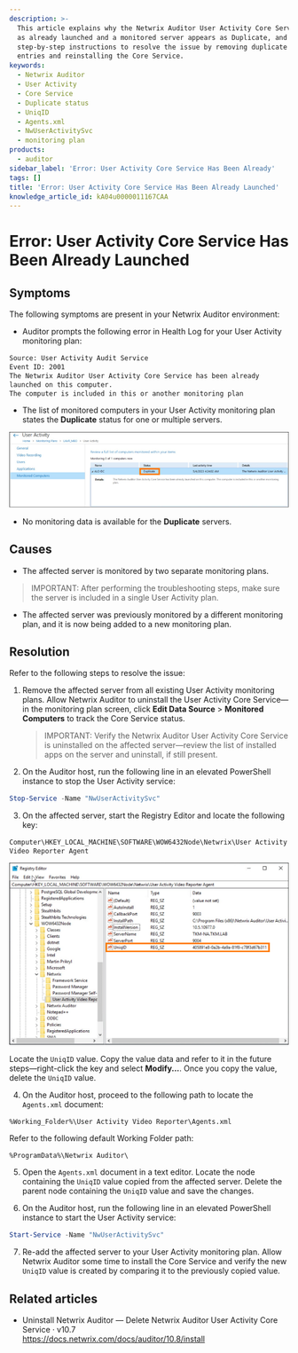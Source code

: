 ```yaml
---
description: >-
  This article explains why the Netwrix Auditor User Activity Core Service shows
  as already launched and a monitored server appears as Duplicate, and provides
  step-by-step instructions to resolve the issue by removing duplicate agent
  entries and reinstalling the Core Service.
keywords:
  - Netwrix Auditor
  - User Activity
  - Core Service
  - Duplicate status
  - UniqID
  - Agents.xml
  - NwUserActivitySvc
  - monitoring plan
products:
  - auditor
sidebar_label: 'Error: User Activity Core Service Has Been Already'
tags: []
title: 'Error: User Activity Core Service Has Been Already Launched'
knowledge_article_id: kA04u0000011167CAA
---
```


# Error: User Activity Core Service Has Been Already Launched

## Symptoms

The following symptoms are present in your Netwrix Auditor environment:

- Auditor prompts the following error in Health Log for your User Activity monitoring plan:

```text
Source: User Activity Audit Service
Event ID: 2001
The Netwrix Auditor User Activity Core Service has been already launched on this computer.
The computer is included in this or another monitoring plan
```

- The list of monitored computers in your User Activity monitoring plan states the **Duplicate** status for one or multiple servers.

![Duplicate status screenshot](images/ka0Qk0000004pqL_0EM4u000008M4JN.png)

- No monitoring data is available for the **Duplicate** servers.

## Causes

- The affected server is monitored by two separate monitoring plans.

> IMPORTANT: After performing the troubleshooting steps, make sure the server is included in a single User Activity plan.

- The affected server was previously monitored by a different monitoring plan, and it is now being added to a new monitoring plan.

## Resolution

Refer to the following steps to resolve the issue:

1. Remove the affected server from all existing User Activity monitoring plans. Allow Netwrix Auditor to uninstall the User Activity Core Service—in the monitoring plan screen, click **Edit Data Source** > **Monitored Computers** to track the Core Service status.

   > IMPORTANT: Verify the Netwrix Auditor User Activity Core Service is uninstalled on the affected server—review the list of installed apps on the server and uninstall, if still present.

2. On the Auditor host, run the following line in an elevated PowerShell instance to stop the User Activity service:

```powershell
Stop-Service -Name "NwUserActivitySvc"
```

3. On the affected server, start the Registry Editor and locate the following key:

```registry
Computer\HKEY_LOCAL_MACHINE\SOFTWARE\WOW6432Node\Netwrix\User Activity Video Reporter Agent
```

   ![Registry key screenshot](images/ka0Qk0000004pqL_0EM4u000008M4JS.png)

   Locate the `UniqID` value. Copy the value data and refer to it in the future steps—right-click the key and select **Modify...**. Once you copy the value, delete the `UniqID` value.

4. On the Auditor host, proceed to the following path to locate the `Agents.xml` document:

```text
%Working_Folder%\User Activity Video Reporter\Agents.xml
```

   Refer to the following default Working Folder path:

```text
%ProgramData%\Netwrix Auditor\
```

5. Open the `Agents.xml` document in a text editor. Locate the node containing the `UniqID` value copied from the affected server. Delete the parent node containing the `UniqID` value and save the changes.

6. On the Auditor host, run the following line in an elevated PowerShell instance to start the User Activity service:

```powershell
Start-Service -Name "NwUserActivitySvc"
```

7. Re-add the affected server to your User Activity monitoring plan. Allow Netwrix Auditor some time to install the Core Service and verify the new `UniqID` value is created by comparing it to the previously copied value.

## Related articles

- Uninstall Netwrix Auditor — Delete Netwrix Auditor User Activity Core Service · v10.7  
  https://docs.netwrix.com/docs/auditor/10.8/install
